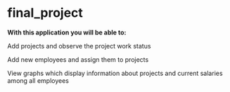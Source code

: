# final_project

**With this application you will be able to:**

 Add projects and observe the project work status
 
 Add new employees and assign them to projects
 
 View graphs which display information about projects and current salaries among all employees
